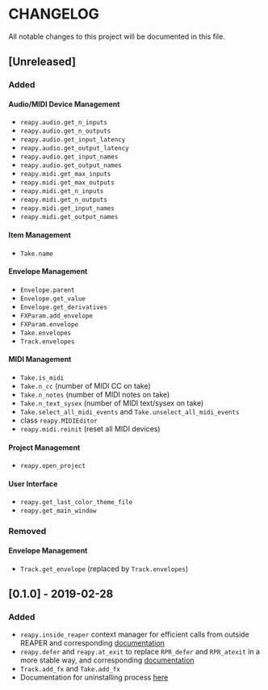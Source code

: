 # CHANGELOG

All notable changes to this project will be documented in this file.

## [Unreleased]

### Added

#### Audio/MIDI Device Management

- `reapy.audio.get_n_inputs`
- `reapy.audio.get_n_outputs`
- `reapy.audio.get_input_latency`
- `reapy.audio.get_output_latency`
- `reapy.audio.get_input_names`
- `reapy.audio.get_output_names`
- `reapy.midi.get_max_inputs`
- `reapy.midi.get_max_outputs`
- `reapy.midi.get_n_inputs`
- `reapy.midi.get_n_outputs`
- `reapy.midi.get_input_names`
- `reapy.midi.get_output_names`

#### Item Management

- `Take.name`

#### Envelope Management

- `Envelope.parent`
- `Envelope.get_value`
- `Envelope.get_derivatives`
- `FXParam.add_envelope`
- `FXParam.envelope`
- `Take.envelopes`
- `Track.envelopes`

#### MIDI Management

- `Take.is_midi`
- `Take.n_cc` (number of MIDI CC on take)
- `Take.n_notes` (number of MIDI notes on take)
- `Take.n_text_sysex` (number of MIDI text/sysex on take)
- `Take.select_all_midi_events` and `Take.unselect_all_midi_events`
- class `reapy.MIDIEditor`
- `reapy.midi.reinit` (reset all MIDI devices)

#### Project Management

- `reapy.open_project`

#### User Interface

- `reapy.get_last_color_theme_file`
- `reapy.get_main_window`

### Removed

#### Envelope Management

- `Track.get_envelope` (replaced by `Track.envelopes`)


## [0.1.0] - 2019-02-28

### Added

- `reapy.inside_reaper` context manager for efficient calls from outside REAPER and corresponding [documentation](https://python-reapy.readthedocs.io/en/latest/api_guide.html#improve-performance-with-reapy-inside-reaper)
- `reapy.defer` and `reapy.at_exit` to replace `RPR_defer` and `RPR_atexit` in a more stable way, and corresponding [documentation](https://python-reapy.readthedocs.io/en/latest/api_guide.html#non-blocking-loops-inside-reaper-with-reapy-defer-and-reapy-at-exit)
- `Track.add_fx` and `Take.add_fx`
- Documentation for uninstalling process [here](https://python-reapy.readthedocs.io/en/latest/install_guide.html)
